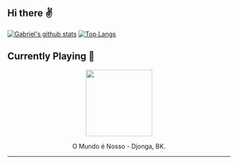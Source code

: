 ## Hi there :v: 
[![Gabriel's github stats](https://github-readme-stats.vercel.app/api?username=gajalves&show_icons=true&theme=dark)](https://github.com/anuraghazra/github-readme-stats)
[![Top Langs](https://github-readme-stats.vercel.app/api/top-langs/?username=gajalves&layout=compact&theme=dark)](https://github.com/anuraghazra/github-readme-stats)
## Currently Playing :musical_note: 
<p align="center"><img width="150" src="https://i.scdn.co/image/ab67616d0000b2737dd2d0571b7a9cfc6c6e39ed"></p><p align="center"> O Mundo é Nosso - Djonga, BK. </p>
 
---